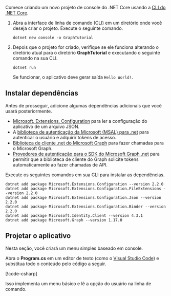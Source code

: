 <!-- markdownlint-disable MD002 MD041 -->

Comece criando um novo projeto de console do .NET Core usando a [CLI do .NET Core](/dotnet/core/tools/?tabs=netcore2x).

1. Abra a interface de linha de comando (CLI) em um diretório onde você deseja criar o projeto. Execute o seguinte comando.

    ```Shell
    dotnet new console -o GraphTutorial
    ```

1. Depois que o projeto for criado, verifique se ele funciona alterando o diretório atual para o diretório **GraphTutorial** e executando o seguinte comando na sua CLI.

    ```Shell
    dotnet run
    ```

    Se funcionar, o aplicativo deve gerar saída `Hello World!`.

## <a name="install-dependencies"></a>Instalar dependências

Antes de prosseguir, adicione algumas dependências adicionais que você usará posteriormente.

- [Microsoft. Extensions. Configuration](https://github.com/aspnet/Extensions) para ler a configuração do aplicativo de um arquivo JSON.
- A [biblioteca de autenticação da Microsoft (MSAL) para .net](https://github.com/AzureAD/microsoft-authentication-library-for-dotnet) para autenticar o usuário e adquirir tokens de acesso.
- [Biblioteca de cliente .net do Microsoft Graph](https://github.com/microsoftgraph/msgraph-sdk-dotnet) para fazer chamadas para o Microsoft Graph.
- [Provedores de autenticação para o SDK do Microsoft Graph .net](https://github.com/microsoftgraph/msgraph-sdk-dotnet-auth) para permitir que a biblioteca de cliente do Graph solicite tokens automaticamente ao fazer chamadas de API.

Execute os seguintes comandos em sua CLI para instalar as dependências.

```Shell
dotnet add package Microsoft.Extensions.Configuration --version 2.2.0
dotnet add package Microsoft.Extensions.Configuration.FileExtensions --version 2.2.0
dotnet add package Microsoft.Extensions.Configuration.Json --version 2.2.0
dotnet add package Microsoft.Extensions.Configuration.Binder --version 2.2.0
dotnet add package Microsoft.Identity.Client --version 4.3.1
dotnet add package Microsoft.Graph --version 1.17.0
```

## <a name="design-the-app"></a>Projetar o aplicativo

Nesta seção, você criará um menu simples baseado em console.

Abra o **Program.cs** em um editor de texto (como o [Visual Studio Code](https://code.visualstudio.com/)) e substitua todo o conteúdo pelo código a seguir.

[!code-csharp[](../demos/01-create-app/GraphTutorial/Program.cs)]

Isso implementa um menu básico e lê a opção do usuário na linha de comando.
